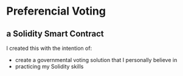 # Preferencial Voting
## a Solidity Smart Contract

I created this with the intention of:
- create a governmental voting solution that I personally believe in
- practicing my Solidity skills
